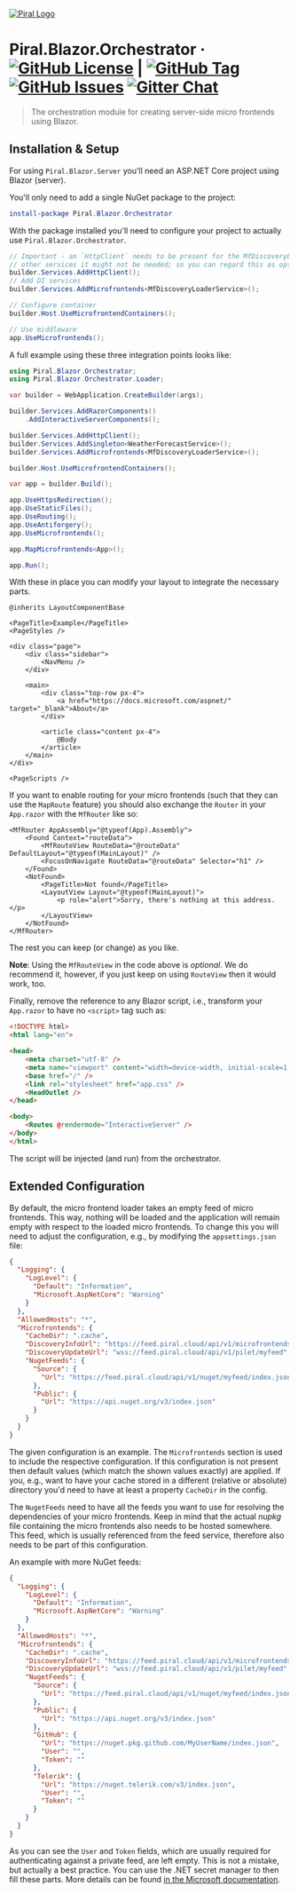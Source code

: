 [![Piral Logo](https://github.com/smapiot/piral/raw/main/docs/assets/logo.png)](https://piral.io)

# Piral.Blazor.Orchestrator &middot; [![GitHub License](https://img.shields.io/badge/license-MIT-blue.svg)](https://github.com/smapiot/Piral.Blazor.Server/blob/main/LICENSE) | [![GitHub Tag](https://img.shields.io/github/tag/smapiot/Piral.Blazor.Server.svg)](https://github.com/smapiot/Piral.Blazor.Server/releases) [![GitHub Issues](https://img.shields.io/github/issues/smapiot/Piral.Blazor.Server.svg)](https://github.com/smapiot/Piral.Server.Blazor/issues) [![Gitter Chat](https://badges.gitter.im/gitterHQ/gitter.png)](https://matrix.to/#/#piral-io_blazor:gitter.im)

> The orchestration module for creating server-side micro frontends using Blazor.

## Installation & Setup

For using `Piral.Blazor.Server` you'll need an ASP.NET Core project using Blazor (server).

You'll only need to add a single NuGet package to the project:

```ps1
install-package Piral.Blazor.Orchestrator
```

With the package installed you'll need to configure your project to actually use `Piral.Blazor.Orchestrator`.

```cs
// Important - an `HttpClient` needs to be present for the MfDiscoveryLoaderService - for
// other services it might not be needed; so you can regard this as optional
builder.Services.AddHttpClient();
// Add DI services
builder.Services.AddMicrofrontends<MfDiscoveryLoaderService>();

// Configure container
builder.Host.UseMicrofrontendContainers();

// Use middleware
app.UseMicrofrontends();
```

A full example using these three integration points looks like:

```cs
using Piral.Blazor.Orchestrator;
using Piral.Blazor.Orchestrator.Loader;

var builder = WebApplication.CreateBuilder(args);

builder.Services.AddRazorComponents()
    .AddInteractiveServerComponents();

builder.Services.AddHttpClient();
builder.Services.AddSingleton<WeatherForecastService>();
builder.Services.AddMicrofrontends<MfDiscoveryLoaderService>();

builder.Host.UseMicrofrontendContainers();

var app = builder.Build();

app.UseHttpsRedirection();
app.UseStaticFiles();
app.UseRouting();
app.UseAntiforgery();
app.UseMicrofrontends();

app.MapMicrofrontends<App>();

app.Run();
```

With these in place you can modify your layout to integrate the necessary parts.

```razor
@inherits LayoutComponentBase

<PageTitle>Example</PageTitle>
<PageStyles />

<div class="page">
    <div class="sidebar">
        <NavMenu />
    </div>

    <main>
        <div class="top-row px-4">
            <a href="https://docs.microsoft.com/aspnet/" target="_blank">About</a>
        </div>

        <article class="content px-4">
            @Body
        </article>
    </main>
</div>

<PageScripts />
```

If you want to enable routing for your micro frontends (such that they can use the `MapRoute` feature) you should also exchange the `Router` in your `App.razor` with the `MfRouter` like so:

```razor
<MfRouter AppAssembly="@typeof(App).Assembly">
    <Found Context="routeData">
        <MfRouteView RouteData="@routeData" DefaultLayout="@typeof(MainLayout)" />
        <FocusOnNavigate RouteData="@routeData" Selector="h1" />
    </Found>
    <NotFound>
        <PageTitle>Not found</PageTitle>
        <LayoutView Layout="@typeof(MainLayout)">
            <p role="alert">Sorry, there's nothing at this address.</p>
        </LayoutView>
    </NotFound>
</MfRouter>
```

The rest you can keep (or change) as you like.

**Note**: Using the `MfRouteView` in the code above is *optional*. We do recommend it, however, if you just keep on using `RouteView` then it would work, too.

Finally, remove the reference to any Blazor script, i.e., transform your `App.razor` to have no `<script>` tag such as:

```html
<!DOCTYPE html>
<html lang="en">

<head>
    <meta charset="utf-8" />
    <meta name="viewport" content="width=device-width, initial-scale=1.0" />
    <base href="/" />
    <link rel="stylesheet" href="app.css" />
    <HeadOutlet />
</head>

<body>
    <Routes @rendermode="InteractiveServer" />
</body>
</html>
```

The script will be injected (and run) from the orchestrator.

## Extended Configuration

By default, the micro frontend loader takes an empty feed of micro frontends. This way, nothing will be loaded and the application will remain empty with respect to the loaded micro frontends. To change this you will need to adjust the configuration, e.g., by modifying the `appsettings.json` file:

```json
{
  "Logging": {
    "LogLevel": {
      "Default": "Information",
      "Microsoft.AspNetCore": "Warning"
    }
  },
  "AllowedHosts": "*",
  "Microfrontends": {
    "CacheDir": ".cache",
    "DiscoveryInfoUrl": "https://feed.piral.cloud/api/v1/microfrontends/myfeed",
    "DiscoveryUpdateUrl": "wss://feed.piral.cloud/api/v1/pilet/myfeed",
    "NugetFeeds": {
      "Source": {
        "Url": "https://feed.piral.cloud/api/v1/nuget/myfeed/index.json"
      },
      "Public": {
        "Url": "https://api.nuget.org/v3/index.json"
      }
    }
  }
}
```

The given configuration is an example. The `Microfrontends` section is used to include the respective configuration. If this configuration is not present then default values (which match the shown values exactly) are applied. If you, e.g., want to have your cache stored in a different (relative or absolute) directory you'd need to have at least a property `CacheDir` in the config.

The `NugetFeeds` need to have all the feeds you want to use for resolving the dependencies of your micro frontends. Keep in mind that the actual *nupkg* file containing the micro frontends also needs to be hosted somewhere. This feed, which is usually referenced from the feed service, therefore also needs to be part of this configuration.

An example with more NuGet feeds:

```json
{
  "Logging": {
    "LogLevel": {
      "Default": "Information",
      "Microsoft.AspNetCore": "Warning"
    }
  },
  "AllowedHosts": "*",
  "Microfrontends": {
    "CacheDir": ".cache",
    "DiscoveryInfoUrl": "https://feed.piral.cloud/api/v1/microfrontends/myfeed",
    "DiscoveryUpdateUrl": "wss://feed.piral.cloud/api/v1/pilet/myfeed",
    "NugetFeeds": {
      "Source": {
        "Url": "https://feed.piral.cloud/api/v1/nuget/myfeed/index.json"
      },
      "Public": {
        "Url": "https://api.nuget.org/v3/index.json"
      },
      "GitHub": {
        "Url": "https://nuget.pkg.github.com/MyUserName/index.json",
        "User": "",
        "Token": ""
      },
      "Telerik": {
        "Url": "https://nuget.telerik.com/v3/index.json",
        "User": "",
        "Token": ""
      }
    }
  }
}
```

As you can see the `User` and `Token` fields, which are usually required for authenticating against a private feed, are left empty. This is not a mistake, but actually a best practice. You can use the .NET secret manager to then fill these parts. More details can be found [in the Microsoft documentation](https://learn.microsoft.com/en-us/aspnet/core/security/app-secrets?view=aspnetcore-8.0&tabs=linux).
